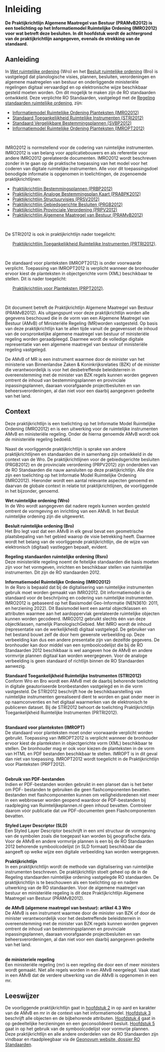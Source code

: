 # Inleiding

**De Praktijkrichtlijn Algemene Maatregel van Bestuur (PRAMvB2012) is een toelichting op het
Informatiemodel Ruimtelijke Ordening (IMRO2012) voor wat betreft deze besluiten. In dit
hoofdstuk wordt de achtergrond van de praktijkrichtlijn aangegeven, evenals de
strekking van de standaard.**

## Aanleiding

In <a href='http://wetten.overheid.nl/BWBR0020449' target='_blank'>Wet ruimtelijke ordening</a> (Wro) en het <a href='http://wetten.overheid.nl/BWBR0023798' target='_blank'>Besluit ruimtelijke ordening</a> (Bro)
is vastgelegd dat planologische visies, plannen, besluiten, verordeningen en
algemene maatregelen van bestuur en onderliggende ministeriële regelingen
digitaal vervaardigd en op elektronische wijze beschikbaar gesteld moeten
worden. Om dit mogelijk te maken zijn de RO standaarden ontwikkeld. Deze verplichte RO Standaarden, vastgelegd met de <a href='http://wetten.overheid.nl/BWBR0031829' target='_blank'>Regeling
standaarden ruimtelijke ordening</a>, zijn:  

<ul><li><a href='https://docs.geostandaarden.nl/ro/imro' target='_blank'> Informatiemodel Ruimtelijke Ordening Planteksten (IMRO2012)</a> 
<li><a href='https://docs.geostandaarden.nl/ro/stri' target='_blank'>Standaard Toegankelijkheid Ruimtelijke Instrumenten (STRI2012)</a> 
<li><a href='https://docs.geostandaarden.nl/ro/svbp' target='_blank'>Standaard Vergelijkbare Bestemmingsplannen (SVBP2012)</a>
<li><a href='https://docs.geostandaarden.nl/ro/imropt' target='_blank'> Informatiemodel Ruimtelijke Ordening Planteksten (IMROPT2012)</a></li>
</ul>
<br/>

IMRO2012 is normstellend voor de codering van ruimtelijke instrumenten. IMRO2012
is van belang voor applicatiebouwers en als referentie voor andere IMRO2012
gerelateerde documenten. IMRO2012 wordt beschreven zonder in te gaan op de
praktische toepassing van het model voor het coderen van digitale ruimtelijke
instrumenten. Alle voor dit toepassingsdoel benodigde informatie is opgenomen in
toelichtingen, de zogenoemde praktijkrichtlijnen:  

<ul><li><a href='https://docs.geostandaarden.nl/ro/bp2012/' target='_blank'>Praktijkrichtlijn Bestemmingsplannen (PRBP2012)</a>
<li><a href='https://docs.geostandaarden.nl/ro/abpk2012/' target='_blank'>Praktijkrichtlijn Analoge Bestemmingsplan Kaart (PRABPK2012)</a>
<li><a href='https://docs.geostandaarden.nl/ro/sv2012/' target='_blank'>Praktijkrichtlijn Structuurvisies (PRSV2012)</a>
<li><a href='https://docs.geostandaarden.nl/ro/gb2012/' target='_blank'>Praktijkrichtlijn Gebiedsgerichte Besluiten (PRGB2012)</a>
<li><a href='https://docs.geostandaarden.nl/ro/pv2012/' target='_blank'>Praktijkrichtlijn Provinciale Verordening (PRPV2012)</a>
<li><a href='https://docs.geostandaarden.nl/ro/amvb2012/' target='_blank'>Praktijkrichtlijn Algemene Maatregel van Bestuur (PRAMvB2012)</a></li>
</ul><br/>

De STRI2012 is ook in praktijkrichtlijn nader toegelicht:
<ul><a href='https://docs.geostandaarden.nl/ro/tri2012' target='_blank'>Praktijkrichtlijn Toegankelijkheid Ruimtelijke Instrumenten (PRTRI2012)</a>.
</ul><br/>

De standaard voor planteksten (IMROPT2012) is onder voorwaarde verplicht.
Toepassing van IMROPT2012 is verplicht wanneer de bronhouder ervoor kiest de
planteksten in objectgerichte vorm (XML) beschikbaar te stellen. Dit is nader toegelicht:  
<ul><a href='https://docs.geostandaarden.nl/ro/pt2012/' target='_blank'>Praktijkrichtlijn voor Planteksten (PRPT2012)</a>.
</ul><br/>

Dit document betreft de Praktijkrichtlijn Algemene Maatregel van
Bestuur (PRAMvB2012). Als uitgangspunt voor deze praktijkrichtlijn worden alle
gegevens beschouwd die in de vorm van een Algemene Maatregel van
Bestuur (AMvB) of Ministeriële Regeling (MR)worden vastgesteld. Op basis van deze
praktijkrichtlijn kan te allen tijde vanuit de gegevensset de inhoud van de
oorspronkelijke algemene maatregel van bestuur of ministeriële regeling worden
geraadpleegd. Daarmee wordt de volledige digitale representatie van een algemene
maatregel van bestuur of ministeriële regeling vastgelegd.

De AMvB of MR is een instrument waarmee door de minister van het ministerie van 
Binnenlandse Zaken & Koninkrijksrelaties (BZK) of de minister die verantwoordelijk is 
voor het desbetreffende beleidsterrein in overeenstemming met de minister van BZK regels kunnen worden
gegeven omtrent de inhoud van bestemmingsplannen en provinciale
inpassingsplannen, daaraan voorafgaande projectbesluiten en van
beheersverordeningen, al dan niet voor een daarbij aangegeven gedeelte van het
land.

## Context

Deze praktijkrichtlijn is een toelichting op het Informatie Model Ruimtelijke
Ordening (IMRO2012) en is een uitwerking voor de ruimtelijke instrumenten AMvB
en ministeriële regeling. Onder de hierna genoemde AMvB wordt ook de
ministeriële regeling bedoeld.

Naast de voorliggende praktijkrichtlijn is sprake van andere praktijkrichtlijnen
en standaarden die in samenhang zijn ontwikkeld in de context van de Wro. De
praktijkrichtlijnen voor de gebiedsgerichte besluiten (PRGB2012) en de
provinciale verordening (PRPV2012) zijn onderdelen van de RO Standaarden die
nauw aansluiten op deze praktijkrichtlijn. Alle drie zijn een toelichting op het
Informatie Model Ruimtelijke Ordening (IMRO2012).
Hieronder wordt een aantal relevante aspecten genoemd en daarvan de globale
context in relatie tot praktijkrichtlijnen, de voorliggende in het bijzonder,
genoemd.
<br/>

**Wet ruimtelijke ordening (Wro)**  
In de Wro wordt aangegeven dat nadere regels kunnen worden gesteld omtrent de
vormgeving en inrichting van een AMvB. In het Besluit ruimtelijke ordening zijn
die uitgewerkt.  

**Besluit ruimtelijke ordening (Bro)**  
Het Bro legt vast dat een AMvB in elk geval bevat een geometrische
plaatsbepaling van het gebied waarop de visie betrekking heeft. Daarmee wordt
het belang van de voorliggende praktijkrichtlijn, die de wijze van elektronisch
(digitaal) vastleggen bepaalt, evident.
</br>  

**Regeling standaarden ruimtelijke ordening (Rsro)**  
Deze ministeriële regeling noemt de feitelijke standaarden die basis moeten zijn
voor het vormgeven, inrichten en beschikbaar stellen van ruimtelijke
instrumenten. Dit zijn de RO standaarden 2012. 
</br> 

**Informatiemodel Ruimtelijke Ordening (IMRO2012)**  
In de Rsro is bepaald dat bij de digitalisering van ruimtelijke instrumenten
gebruik moet worden gemaakt van IMRO2012. Dit informatiemodel is de standaard
voor de beschrijving en codering van ruimtelijke instrumenten. IMRO2012 is
gebaseerd op het Basismodel Geo-Informatie (NEN3610: 2011, en herziening 2022). Dit Basismodel
kent een aantal objectklassen en attributen waarmee aan het aardoppervlak
gerelateerde ruimtelijke objecten kunnen worden gecodeerd. IMRO2012 gebruikt
slechts één van deze objectklassen, namelijk PlanologischGebied.
Met IMRO wordt de inhoud (representatie van de werkelijkheid) digitaal
vastgelegd. De gebruiker van het bestand bouwt zelf de door hem gewenste
verbeelding op. Deze verbeelding kan dus een andere presentatie zijn van
dezelfde gegevens. De bronhouder kan door middel van een symboolcodelijst die
bij de RO Standaarden 2012 beschikbaar is wel aangeven hoe de AMvB en andere
vormvrije plannen digitaal kan worden weergegeven. Voor de analoge verbeelding
is geen standaard of richtlijn binnen de RO Standaarden aanwezig. 
</br> 

**Standaard Toegankelijkheid Ruimtelijke Instrumenten (STRI2012)**  
Conform Wro en Bro wordt een AMvB met de daarbij behorende toelichting in
digitale geautoriseerde bronbestanden vastgelegd en in die vorm vastgesteld. De
STRI2012 beschrijft hoe de beschikbaarstelling van ruimtelijke instrumenten
gerealiseerd dient te worden en gaat onder meer in op naamconventies en het
digitaal waarmerken van de elektronisch te publiceren dataset. Bij de STRI2012
behoort de toelichting Praktijkrichtlijn Toegankelijkheid Ruimtelijke
Instrumenten (PRTRI2012).  
</br>

**Standaard voor planteksten (IMROPT)**  
De standaard voor planteksten moet onder voorwaarde verplicht worden gebruikt.
Toepassing van IMROPT2012 is verplicht wanneer de bronhouder ervoor kiest de
planteksten in objectgerichte vorm (XML) beschikbaar te stellen. De bronhouder
mag er ook voor kiezen de planteksten in de vorm van HTML en PDF bestanden
beschikbaar te stellen. IMROPT is in dit geval dan niet van toepassing.
IMROPT2012 wordt toegelicht in de Praktijkrichtlijn voor Planteksten (PRPT2012).  
</br>

**Gebruik van PDF-bestanden**  
Indien er PDF-bestanden worden gebruikt in een planset dan is het beter om PDF-
bestanden te gebruiken die geen flashcomponenten bevatten. Bestanden met
flashcomponenten kunnen om veiligheidsredenen niet meer in een webbrowser worden
geopend waardoor de PDF-bestanden bij raadpleging van Ruimtelijkeplannen.nl geen
inhoud bevatten.
Controleer daarom vóór publicatie dat uw PDF-documenten geen Flashcomponenten
bevatten. 
</br> 

**Styled Layer Descriptor (SLD)**  
Een Styled Layer Descriptor beschrijft in een xml structuur de vormgeving van de
symbolen zoals die toegepast kan worden bij geografische data. Voor de AMvB en
andere vormvrije plannen is een bij de RO Standaarden 2012 behorende
symboolcodelijst (in SLD formaat) beschikbaar die aangeeft op welke wijze een
digitale verbeelding kan worden weergegeven. 
</br>
 
**Praktijkrichtlijn**  
In een praktijkrichtlijn wordt de methode van digitalisering van ruimtelijke
instrumenten beschreven. De praktijkrichtlijn stoelt geheel op de in de Regeling
standaarden ruimtelijke ordening vastgelegde RO standaarden. De
praktijkrichtlijn is te beschouwen als een toelichting op en nadere uitwerking
van de RO standaarden. Voor de algemene maatregel van bestuur en ministeriële
regeling is dit deze Praktijkrichtlijn Algemene Maatregel van Bestuur
(PRAMvB2012). 
</br> 

**de AMvB (algemene maatregel van bestuur): artikel 4.3 Wro**  
De AMvB is een instrument waarmee door de minister van BZK of door de minister
verantwoordelijk voor het desbetreffende beleidsterrein in overeenstemming met
de minister van BZK regels kunnen worden gegeven omtrent de inhoud van
bestemmingsplannen en provinciale inpassingsplannen, daaraan voorafgaande
projectbesluiten en van beheersverordeningen, al dan niet voor een daarbij
aangegeven gedeelte van het land.  
</br>

**de ministeriele regeling**  
Een ministeriële regeling (mr) is een regeling die door een of meer ministers
wordt gemaakt. Niet alle regels worden in een AMvB neergelegd. Vaak staat in een
AMvB dat de verdere uitwerking van die AMvB is opgenomen in een mr.
</br>

## Leeswijzer  
De voorliggende praktijkrichtlijn gaat in [hoofdstuk 2](#H02) in op aard en karakter van
de AMvB en mr in de context van het informatiemodel. [Hoofdstuk 3](#H03) beschrijft alle
objecten en de bijbehorende attributen. [Hoofdstuk 4](#H04) gaat in op gedeeltelijke
herzieningen en een geconsolideerd besluit. [Hoofdstuk 5](#H05) gaat in op het gebruik
van de symboolcodelijst voor vormvrije plannen.
Deze praktijkrichtlijn en alle andere onderdelen van de RO Standaarden zijn vindbaar en rtaadpleegbaar via de <a href='https://www.geonovum.nl/geo-standaarden/ro-standaarden-ruimtelijke-ordening' target='_blank'>Geonovum website, dossier RO Standaarden</a>. 
